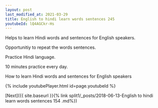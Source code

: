 ```yaml
---
layout: post
last_modified_at: 2021-03-29
title: English to hindi learn words sentences 245 
youtubeId: lQ4AGCkr-Hs
---
```

 
 
Helps to learn Hindi words and sentences for English speakers.

Opportunitiy to repeat the words sentences. 

Practice Hindi language. 
 
10 minutes practice every day. 
 
How to learn Hindi words and sentences for English speakers 
 
{% include youtubePlayer.html id=page.youtubeId %}
 
 
[Next]({{ site.baseurl }}{% link  split1/_posts/2018-06-13-English to hindi learn words sentences 154 .md%})
 
